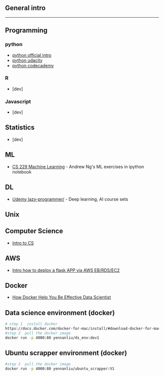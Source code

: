 
## General intro 

---
## Programming 
### python 
* [python official intro](https://docs.python.org/3/tutorial/)
* [python udacity](https://www.udacity.com/course/introduction-to-python--ud1110)
* [python codecademy](https://www.codecademy.com/learn/learn-python)

### R 
* [dev]
### Javascript 
* [dev]
## Statistics 
* [dev]
## ML 
* [CS 229 Machine Learning](https://github.com/JWarmenhoven/Coursera-Machine-Learning) - Andrew Ng's ML exercises in ipython notebook 

## DL 
* [Udemy lazy-programmer/](https://www.udemy.com/user/lazy-programmer/) - Deep learning, AI course sets

## Unix 
## Computer Science 
* [Intro to CS](https://github.com/ossu/computer-science)

## AWS 
* [Intro how to deploy a flask APP via AWS EB/RDS/EC2](https://medium.com/@rodkey/deploying-a-flask-application-on-aws-a72daba6bb80)

## Docker 
* [How Docker Help You Be Effective Data Scientist](https://github.com/hamelsmu/Docker_Tutorial)

## Data science environment (docker)

```bash
# step 1  install docker 
https://docs.docker.com/docker-for-mac/install/#download-docker-for-mac
#step 2  pull the docker image 
docker run -p 4000:80 yennanliu/ds_env:dev1 
```

## Ubuntu scrapper environment (docker)

```bash
#step 2  pull the docker image 
docker run -p 4000:80 yennanliu/ubuntu_scrapper:V1 
```


